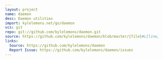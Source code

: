 ```yaml
---
layout: project
name: daemon
desc: Daemon utilities
import: kylelemons.net/go/daemon
vcs: git
repo: git://github.com/kylelemons/daemon.git
source: https://github.com/kylelemons/daemon/blob/master/{file}#L{line}
links:
  Source: https://github.com/kylelemons/daemon
  Report Issue: https://github.com/kylelemons/daemon/issues
---
```

